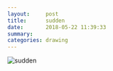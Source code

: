 ```yaml
---
layout:     post
title:      sudden
date:       2018-05-22 11:39:33
summary:    
categories: drawing
---
```

![sudden](/images/diary/sudden.png ".")
